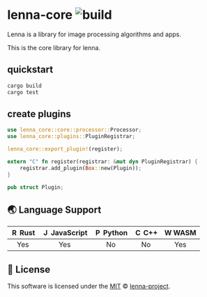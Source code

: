 # lenna-core ![build](https://github.com/lenna-project/lenna-core/actions/workflows/ci.yml/badge.svg)

Lenna is a library for image processing algorithms and apps.

This is the core library for lenna.

## quickstart

```sh
cargo build
cargo test
```

## create plugins

```rust
use lenna_core::core::processor::Processor;
use lenna_core::plugins::PluginRegistrar;

lenna_core::export_plugin!(register);

extern "C" fn register(registrar: &mut dyn PluginRegistrar) {
    registrar.add_plugin(Box::new(Plugin));
}

pub struct Plugin;
```

## 🌏 Language Support

| <img src="https://www.rust-lang.org/static/images/rust-logo-blk.svg" alt="Rust" width="16px" height="16px" /> Rust | <img src="https://upload.wikimedia.org/wikipedia/commons/thumb/6/6a/JavaScript-logo.png/240px-JavaScript-logo.png" alt="JavaScript" width="16px" height="16px" /> JavaScript | <img src="https://upload.wikimedia.org/wikipedia/commons/c/c3/Python-logo-notext.svg" alt="Python" width="16px" height="16px" /> Python | <img src="https://upload.wikimedia.org/wikipedia/commons/1/18/ISO_C%2B%2B_Logo.svg" alt="C++" width="16px" height="16px" /> C++ | <img src="https://upload.wikimedia.org/wikipedia/commons/1/1f/WebAssembly_Logo.svg" alt="WASM" width="16px" height="16px" /> WASM |
| :---------: | :---------: | :---------: | :---------: | :---------: |
| Yes | Yes | No | No | Yes |

## 📜 License

This software is licensed under the [MIT](https://github.com/lenna-project/lenna-core/blob/main/LICENSE) © [lenna-project](https://github.com/lenna-project).
